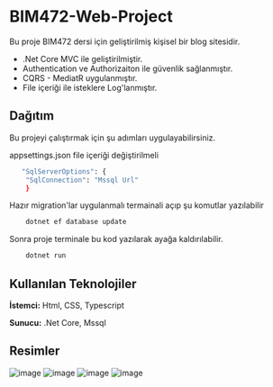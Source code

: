 
# BIM472-Web-Project

Bu proje BIM472 dersi için geliştirilmiş kişisel bir blog sitesidir.

- .Net Core MVC ile geliştirilmiştir.
- Authentication ve Authorizaiton ile güvenlik sağlanmıştır.
- CQRS - MediatR uygulanmıştır.
- File içeriği ile isteklere Log'lanmıştır.

## Dağıtım

Bu projeyi çalıştırmak için şu adımları uygulayabilirsiniz.

appsettings.json file içeriği değiştirilmeli
```bash
   "SqlServerOptions": {
    "SqlConnection": "Mssql Url"
    }
```
Hazır migration'lar uygulanmalı termainali açıp şu komutlar yazılabilir
```bash
    dotnet ef database update
```
Sonra proje terminale bu kod yazılarak ayağa kaldırılabilir.
```bash
    dotnet run
```

  
## Kullanılan Teknolojiler

**İstemci:** Html, CSS, Typescript 

**Sunucu:** .Net Core, Mssql

  
## Resimler
![image](https://github.com/kadirdemirkaya/BIM472-Web-Project/assets/126807887/fc9f8f77-212a-46e6-9376-e017aec04d6c)
![image](https://github.com/kadirdemirkaya/BIM472-Web-Project/assets/126807887/1b8a3f86-3d47-4a64-9596-f85e68bc17d9)
![image](https://github.com/kadirdemirkaya/BIM472-Web-Project/assets/126807887/4bf7367a-e539-4ba4-b291-64e6cb335e1d)
![image](https://github.com/kadirdemirkaya/BIM472-Web-Project/assets/126807887/0abcba57-1eee-494a-8260-7c9d5b7b7332)

